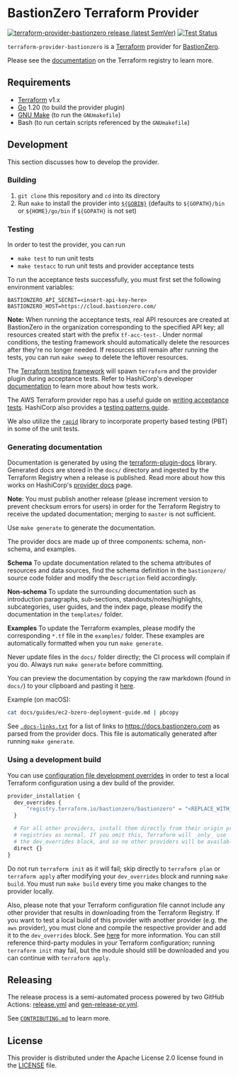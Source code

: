 # BastionZero Terraform Provider

[![terraform-provider-bastionzero release (latest SemVer)](https://img.shields.io/github/v/release/bastionzero/terraform-provider-bastionzero?sort=semver)](https://github.com/bastionzero/terraform-provider-bastionzero/releases)
[![Test Status](https://github.com/bastionzero/terraform-provider-bastionzero/actions/workflows/ci.yml/badge.svg?event=schedule)](https://github.com/bastionzero/terraform-provider-bastionzero/actions/workflows/ci.yml?query=event%3Aschedule)

`terraform-provider-bastionzero` is a [Terraform](https://www.terraform.io/)
provider for [BastionZero](https://www.bastionzero.com/).

Please see the
[documentation](https://registry.terraform.io/providers/bastionzero/bastionzero/latest/docs)
on the Terraform registry to learn more.

## Requirements
- [Terraform](https://www.terraform.io/downloads.html) v1.x
- [Go](https://golang.org/doc/install) 1.20 (to build the provider plugin)
- [GNU Make](https://www.gnu.org/software/make/) (to run the `GNUmakefile`)
- Bash (to run certain scripts referenced by the `GNUmakefile`)

## Development

This section discusses how to develop the provider. 

### Building

1. `git clone` this repository and `cd` into its directory
2. Run `make` to install the provider into
   [`${GOBIN}`](https://pkg.go.dev/cmd/go#hdr-Compile_and_install_packages_and_dependencies)
   (defaults to `${GOPATH}/bin` or `${HOME}/go/bin` if `${GOPATH}` is not set)

### Testing

In order to test the provider, you can run

* `make test` to run unit tests
* `make testacc` to run unit tests and provider acceptance tests

To run the acceptance tests successfully, you must first set the following
environment variables:

```
BASTIONZERO_API_SECRET=<insert-api-key-here>
BASTIONZERO_HOST=https://cloud.bastionzero.com/
```

**Note:** When running the acceptance tests, real API resources are created at
BastionZero in the organization corresponding to the specified API key; all
resources created start with the prefix `tf-acc-test-`. Under normal conditions,
the testing framework should automatically delete the resources after they're no
longer needed. If resources still remain after running the tests, you can run
`make sweep` to delete the leftover resources.

The [Terraform testing framework](https://github.com/hashicorp/terraform-plugin-testing) will spawn `terraform` and the provider plugin
during acceptance tests. Refer to HashiCorp's developer
[documentation](https://developer.hashicorp.com/terraform/plugin/testing) to
learn more about how tests work.

The AWS Terraform provider repo has a useful guide on [writing acceptance tests](https://github.com/hashicorp/terraform-provider-aws/blob/main/docs/running-and-writing-acceptance-tests.md#writing-an-acceptance-test). HashiCorp also provides a [testing patterns guide](https://developer.hashicorp.com/terraform/plugin/testing/testing-patterns).

We also utilize the [`rapid`](https://github.com/flyingmutant/rapid) library to
incorporate property based testing (PBT) in some of the unit tests.

### Generating documentation

Documentation is generated by using the
[terraform-plugin-docs](https://github.com/hashicorp/terraform-plugin-docs/)
library. Generated docs are stored in the `docs/` directory and ingested by the
Terraform Registry when a release is published. Read more about how this works
on HashiCorp's [provider docs](https://www.terraform.io/registry/providers/docs)
page.

**Note**: You must publish another release (please increment version to prevent
checksum errors for users) in order for the Terraform Registry to receive the
updated documentation; merging to `master` is not sufficient.

Use `make generate` to generate the documentation.

The provider docs are made up of three components: schema, non-schema, and
examples.

**Schema** To update documentation related to the schema attributes of
resources and data sources, find the schema definition in the `bastionzero/`
source code folder and modify the `Description` field accordingly.

**Non-schema** To update the surrounding documentation such as introduction
paragraphs, sub-sections, standouts/notes/highlights, subcategories, user
guides, and the index page, please modify the documentation in the `templates/`
folder.

**Examples** To update the Terraform examples, please modify the corresponding
`*.tf` file in the `examples/` folder. These examples are automatically
formatted when you run `make generate`.

Never update files in the `docs/` folder directly; the CI process will complain
if you do. Always run `make generate` before committing.

You can preview the documentation by copying the raw markdown (found in `docs/`)
to your clipboard and pasting it
[here](https://registry.terraform.io/tools/doc-preview).

Example (on macOS):

```sh
cat docs/guides/ec2-bzero-deployment-guide.md | pbcopy
```

See [`.docs-links.txt`](./.docs-links.txt) for a list of links to
https://docs.bastionzero.com as parsed from the provider docs. This file is
automatically generated after running `make generate`.

### Using a development build

You can use [configuration file development
overrides](https://www.terraform.io/cli/config/config-file#development-overrides-for-provider-developers)
in order to test a local Terraform configuration using a dev build of the
provider.

```terraform
provider_installation {
  dev_overrides {
      "registry.terraform.io/bastionzero/bastionzero" = "<REPLACE_WITH_GOPATH>/bin"
  }

  # For all other providers, install them directly from their origin provider
  # registries as normal. If you omit this, Terraform will _only_ use
  # the dev_overrides block, and so no other providers will be available.
  direct {}
}
```

Do not run `terraform init` as it will fail; skip directly to `terraform plan`
or `terraform apply` after modifying your `dev_overrides` block and running
`make build`. You must run `make build` every time you make changes to the
provider locally.

Also, please note that your Terraform configuration file cannot include any
other provider that results in downloading from the Terraform Registry. If you
want to test a local build of this provider with another provider (e.g. the
`aws` provider), you must clone and compile the respective provider and add it
to the `dev_overrides` block. See
[here](https://github.com/hashicorp/terraform/issues/27459#issuecomment-1382126220)
for more information. You can still reference third-party modules in your
Terraform configuration; running `terraform init` may fail, but the module
should still be downloaded and you can continue with `terraform apply`.

## Releasing

The release process is a semi-automated process powered by two GitHub Actions:
[release.yml](./.github/workflows/release.yml) and
[gen-release-pr.yml](./.github/workflows/gen-release-pr.yml).

See [`CONTRIBUTING.md`](./CONTRIBUTING.md#releasing) to learn more.

## License

This provider is distributed under the Apache License 2.0 license found in the
[LICENSE](./LICENSE) file.
